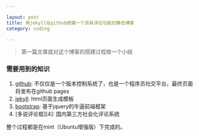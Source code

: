 ```yaml
---

layout: post
title: 用jekyll在github搭建一个具有评论功能的静态博客
category: coding 

---
```


>第一篇文章就对这个博客的搭建过程做一个小结

<!--more-->

### 需要用到的知识

1. [github][3]: 不仅仅是一个版本控制系统了，也是一个程序员社交平台，最终页面将发布在github pages
2. [jekyll][1]: html页面生成模板
3. [bootstrap][2]: 基于jquery的牛逼前端框架
4. [多说评论框][4]: 国内第三方社会化评论系统

整个过程都是在mint（Ubuntu增强版）下完成的。



[1]: http://jekyllcn.com/
[2]: http://www.bootcss.com/
[3]: https://github.com/
